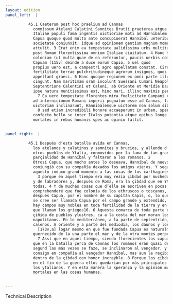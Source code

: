 ```yaml
---
layout: edition
panel_left:  |

          45.1 Caeterum post hoc praelium ad Cannas
            commissum Atelani Calatini Sannites Brutii praeterea atque Lucani aliique permulti
            Italiae populi fama ingentis uictioriae moti ad Hannibalem defecerunt28. 2
            Capua quoque quod multo ante concupiuerat Hannibal ueteribus relictis sociis noua se ei
            societate coniunxit, idque ad opinionem gentium magnum momentum rebus Cartaginensium
            attulit. 3 Erat enim ea tempestate ualidissima urbs multitudine ciuium incolarumque et
            post Romam florentissima omnium Italiae ciuitatum. 4 Hanc Hetruscorum
            coloniam (ut multa quae de ea referuntur, paucis uerbis complectar) Vulturnum primo,
            Capuam [115v] deinde a duce eorum Capio, 5 uel quod
            propius uero est, a campestri agro appellatam constat. Circum enim adiacent campi omni
            fertilitate terrae pulchritudineque agrorum insignes, quos [......]29
            appellant graeci. 6 Hanc quoque regionem ex omni parte illustres populi
            cingunt. Nam maritimam oram incolunt Suessani Cumani Neapolitani, Mediterraneam a
            Septentrione Calentini et Caleni, ab Oriente et Meridie Dauni et Nolani. Praeterea locus
            ipse natura munitissimus est, hinc mari, illinc maximis perpetuisque montibus cingitur.
              7 Ea uero tempestate florentes mira foelicitate Campani cum uiderent prope
            ad internicionem Romani imperii pugnatum esse ad Cannas, facile (ut plaerumque sit) ad
            uictoriam inclinarunt, Hannibalemque uictorem non solum sibi societate iunxerunt,
              8 sed etiam incredibili honore accaeperunt in urbem, sperantibus ciuibus
            confecto bello se inter Italos potentia atque opibus longe primos fore, adeo plaerumque
            mortales in rebus humanis spes ac opinio fallit. 
        

panel_right:  |

          45.1 Después d’esta batalla avida en Cannas,
            los atelanos y calatinos y samnites y brucios, y allende d’estos los lucanos y muchos
            otros pueblos de Ytalia, conmovidos por la fama de tan grand victoria, seguieron la
            parçialidad de Hanníbal y faltaron a los romanos. 2
            Otrosí Capua, que mucho antes lo deseava, Hanníbal de nuevo se
            coniungió con su compañía dexados los amigos viejos. Y segund la opinión de las gentes,
            aquesto induxo grand momento a las cosas de los carthagineses,
              3 porque en aquel tiempo era muy rezia çibdad por muchedumbre de çibdadanos
            y de labradores y, después de Roma, era la çibdad que en Ytalia más floreçía entre
            todas. 4 Y de muchas cosas que d’ella se escriven en pocas palabras
            comprehenderé que fue colonia de los ethruscos o toscanos, y llamose primero Vulturno, y
            después Capua, por el nombre de su capitán Capis, o, lo que es más çercano a la verdad,
            se cree ser llamada Capua por el campo grande y extendido, porque en el derredor d’ella
            hay campos muy nobles en toda fertilidad de la tierra y en fermosura de las labranças
            que llaman los griegos16. 6 Aquesta comarca de toda parte es
            çiñida de pueblos ylustres, ca a la costa del mar moran los suesanos y los cumanos y los
            napolitanos. En lo mediterráneo, a la parte de septentrión, los calentinos y los
            calenos. A oriente y a parte del mediodía, los daunos y los nolanos. Allende d’esto, el
              [173v,a] logar mesmo en que fue fundada Capua es naturalmente
            guernecido de la una parte el mar y de la otra montes perpetuos que la ciñen.
              7 Assí que en aquel tiempo, siendo florecientes los capuanos, quando vieron
            que en la batalla çerca de Cannas los romanos eran quasi del todo destruydos, de ligero,
            segund las más vezes se faze, se inclinaron al vençedor, y no sólamente quesieron juntar
            consigo en compañía al vençedor Hanníbal, mas aun le reçibieron
            dentro de la çibdad con honor increýble. 8 Porque los çibdadanos speravan que
            en el fin de la guerra ellos quedarían por más principales y más poderosos y ricos entre
            los ytalianos. Y en esta manera la sperança y la opinión muchas vezes engaña a los
            mortales en las cosas humanas.
        

---
```


 Technical Description 